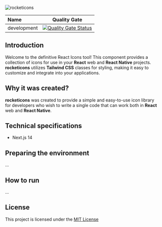 ![rocketicons](https://github.com/rocketclimb/rocketicons/blob/develop/packages/ignition/public/rocketicons-logo.svg)

| Name        |                                                                                           Quality Gate                                                                                            |
| :---------- | :-----------------------------------------------------------------------------------------------------------------------------------------------------------------------------------------------: |
| development | [![Quality Gate Status](https://sonarcloud.io/api/project_badges/measure?project=rocketclimb_rocketicons&metric=alert_status)](https://sonarcloud.io/summary/new_code?id=rocketclimb_rocketicons) |

## Introduction

Welcome to the definitive React Icons tool!
This component provides a collection of icons for use in your **React** web and **React Native** projects.
**rocketicons** utilizes **Tailwind CSS** classes for styling, making it easy to customize and integrate into your applications.

## Why it was created?

**rocketicons** was created to provide a simple and
easy-to-use icon library for developers who wish to write a single code that can
work both in **React** web and **React Native**.

## Technical specifications

- Next.js 14

## Preparing the environment

...

## How to run

...

## License

This project is licensed under the [MIT License](https://github.com/rocketclimb/rocketicons/blob/develop/LICENSE)
